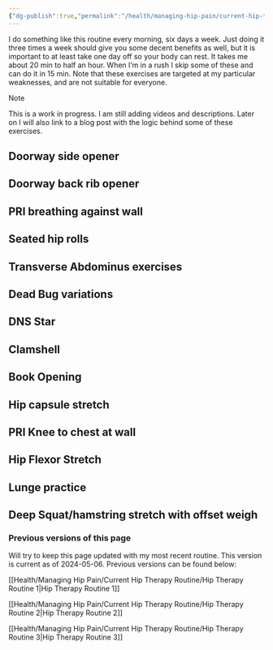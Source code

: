 ```yaml
---
{"dg-publish":true,"permalink":"/health/managing-hip-pain/current-hip-therapy-routine/current-hip-therapy-routine/","updated":"2024-05-06T08:45:52.151+08:00"}
---
```


I do something like this routine every morning, six days a week. Just doing it three times a week should give you some decent benefits as well, but it is important to at least take one day off so your body can rest. It takes me about 20 min to half an hour. When I’m in a rush I skip some of these and can do it in 15 min. Note that these exercises are targeted at my particular weaknesses, and are not suitable for everyone. 

> [!note]  
> This is a work in progress. I am still adding videos and descriptions. Later on I will also link to a blog post with the logic behind some of these exercises.

## Doorway side opener
## Doorway back rib opener
## PRI breathing against wall
## Seated hip rolls
## Transverse Abdominus exercises
## Dead Bug variations
## DNS Star
## Clamshell
## Book Opening
## Hip capsule stretch
## PRI Knee to chest at wall
## Hip Flexor Stretch
## Lunge practice
## Deep Squat/hamstring stretch with offset weigh


### Previous versions of this page

Will try to keep this page updated with my most recent routine. This version is current as of 2024-05-06. Previous versions can be found below:

[[Health/Managing Hip Pain/Current Hip Therapy Routine/Hip Therapy Routine 1\|Hip Therapy Routine 1]]

[[Health/Managing Hip Pain/Current Hip Therapy Routine/Hip Therapy Routine 2\|Hip Therapy Routine 2]]

[[Health/Managing Hip Pain/Current Hip Therapy Routine/Hip Therapy Routine 3\|Hip Therapy Routine 3]]